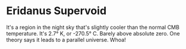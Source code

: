 # Eridanus Supervoid

It's a region in the night sky that's slightly cooler than the normal CMB
temperature. It's 2.7° K, or -270.5° C. Barely above absolute zero. One theory
says it leads to a parallel universe. Whoa!

